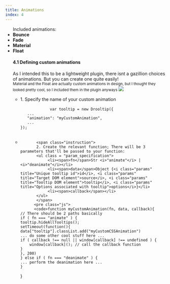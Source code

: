 ```yaml
---
title: Animations
index: 4
---
```


<ul class = "demos animations">
    <span>Included animations:</span>
    <li title = "I am the default" class = "animation columns medium-3"><span><strong>Bounce</strong></span></li>
    <li data-options="animation:fade" title="Cool ay" class = "animation columns medium-3"><span><strong>Fade</strong></span><i class="countdown"></i></li>
    <li title = "Whoop" data-options="animation:material" class = "animation columns medium-3"><span><strong>Material</strong></span></li>
    <li title = "Noice" data-options="animation:float" class = "animation columns medium-3"><span><strong>Float</strong></span></li>
</ul>
<ul class = "subsection">
    <h4>4.1 Defining custom animations</h4>
     <p>As I intended this to be a lightweight plugin, there isnt a gazillion choices of animations. But you can create one quite easily! <br /><small class="note">Material and the Float are actually custom animations in design, but I thought they looked pretty cool, so I included them in the plugin anyways <img src="{{ "assets/demo/img/trollface.jpg" | relative_url }}" /></small></p>
    <ul class="steps">
       <li>
           <span class="instruction">1. Specify the name of your custom animation</span><pre class="js">
           <code>var tooltip = new Drooltip({
   ...
   "animation": "myCustomAnimation",
   ...
});</code> 
          </pre>
       </li>
       <li>

           <span class="instruction">
           2. Create the relevant function; There will be 3 parameters that'll be passed to your function: 
           <ul class = "param_specification">
                <li><span>fn</span>Str <i>"animate"</i> |  <i>"deanimate"</i></li>
                <li><span>data</span>Object {<i class="params" title="Unique tooltip id">id</i>, <i class="params" title="Target DOM element">source</i>, <i class="params" title="Tooltip DOM element">tooltip</i>, <i class="params" title="Options associated with tooltip">options</i>}</li>
                <li><span>callback</span></li>
           </ul>
           </span>
          <pre class="js">
          <code>function myCustomAnimation(fn, data, callback){
    // There should be 2 paths basically
    if ( fn === "animate" ) {
    tooltip.hideAllTooltips();
    setTimeout(function(){
    data["tooltip"].classList.add("myCustomCSSAnimation")
    ... do some other cool stuff here ...
    if ( callback !== null || window[callback] !== undefined ) {
        window[callback](); // call the callback function
    }
    }, 200)
    } else if ( fn === "deanimate" ) {
    ... perform the deanimation here ...
    }
}</code> </pre>
       </li>
    </ul>
</ul>
